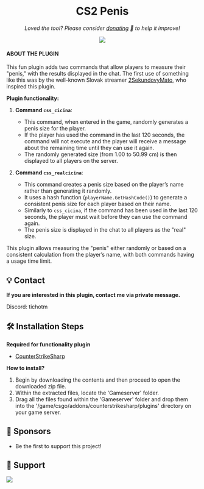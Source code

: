 <h1 align="center">
  CS2 Penis
</h1>

<p align="center">
<i>Loved the tool? Please consider <a href="https://paypal.com/paypalme/playpointsk">donating</a>  💸 to help it improve!</i>
</p>

<p align="center">
<a href="https://www.paypal.com/paypalme/playpointsk"><img src="https://img.shields.io/badge/support-PayPal-blue?logo=PayPal&style=flat-square&label=Donate"/>
</a>

#### ABOUT THE PLUGIN

This fun plugin adds two commands that allow players to measure their "penis," with the results displayed in the chat. The first use of something like this was by the well-known Slovak streamer [2SekundovyMato](https://www.youtube.com/@2SekundovyMato), who inspired this plugin.

**Plugin functionality:**

1. **Command `css_cicina`**:
   - This command, when entered in the game, randomly generates a penis size for the player.
   - If the player has used the command in the last 120 seconds, the command will not execute and the player will receive a message about the remaining time until they can use it again.
   - The randomly generated size (from 1.00 to 50.99 cm) is then displayed to all players on the server.

2. **Command `css_realcicina`**:
   - This command creates a penis size based on the player’s name rather than generating it randomly.
   - It uses a hash function (`playerName.GetHashCode()`) to generate a consistent penis size for each player based on their name.
   - Similarly to `css_cicina`, if the command has been used in the last 120 seconds, the player must wait before they can use the command again.
   - The penis size is displayed in the chat to all players as the "real" size.

This plugin allows measuring the "penis" either randomly or based on a consistent calculation from the player’s name, with both commands having a usage time limit.

## 💡 Contact
**If you are interested in this plugin, contact me via private message.**

Discord: tichotm

## 🛠️ Installation Steps

**Required for functionality plugin**
- [CounterStrikeSharp](https://github.com/roflmuffin/CounterStrikeSharp) 

**How to install?**
1. Begin by downloading the contents and then proceed to open the downloaded zip file.
2. Within the extracted files, locate the 'Gameserver' folder.
3. Drag all the files found within the 'Gameserver' folder and drop them into the '/game/csgo/addons/counterstrikesharp/plugins' directory on your game server.

## 🙇 Sponsors
- Be the first to support this project!

## 🙏 Support
<p align="left">
<a href="https://paypal.com/paypalme/playpointsk"><img src="https://ionicabizau.github.io/badges/paypal.svg">
</a>
</p>
